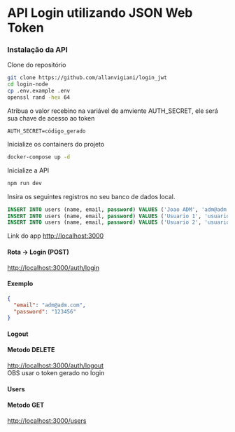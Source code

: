 # API Login utilizando JSON Web Token 

### Instalação da API
Clone do repositório
```sh
git clone https://github.com/allanvigiani/login_jwt
cd login-node
cp .env.example .env
openssl rand -hex 64
```
Atribua o valor recebino na variável de amviente AUTH_SECRET, ele será sua chave de acesso ao token
```dosini
AUTH_SECRET=código_gerado
```

Inicialize os containers do projeto
```sh
docker-compose up -d
```

Inicialize a API
```sh
npm run dev
```

Insira os seguintes registros no seu banco de dados local.
```sql
INSERT INTO users (name, email, password) VALUES ('Joao ADM', 'adm@adm.com', '123456');
INSERT INTO users (name, email, password) VALUES ('Usuario 1', 'usuario1@email.com', '123456');
INSERT INTO users (name, email, password) VALUES ('Usuario 2', 'usuario2@email.com', '123456');
```

Link do app
[http://localhost:3000](http://localhost:3000)  

#### Rota -> Login (POST)
[http://localhost:3000/auth/login](http://localhost:3000/auth/login)  
#### Exemplo
```json
{
  "email": "adm@adm.com",
  "password": "123456"
}
```
#### Logout
#### Metodo DELETE
[http://localhost:3000/auth/logout](http://localhost:3000/auth/logout)  
OBS usar o token gerado no login

#### Users
#### Metodo GET
[http://localhost:3000/users](http://localhost:3000/users)  
